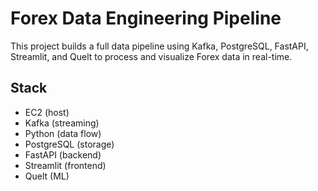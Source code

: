 # Forex Data Engineering Pipeline

This project builds a full data pipeline using Kafka, PostgreSQL, FastAPI, Streamlit, and Quelt to process and visualize Forex data in real-time.

## Stack
- EC2 (host)
- Kafka (streaming)
- Python (data flow)
- PostgreSQL (storage)
- FastAPI (backend)
- Streamlit (frontend)
- Quelt (ML)
